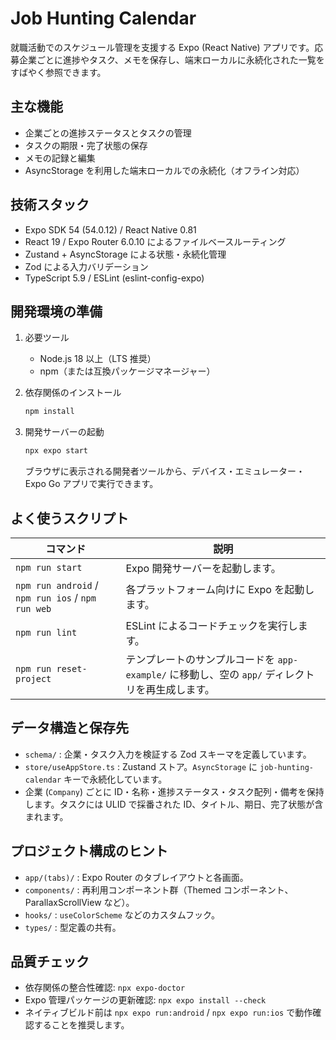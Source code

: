 # Job Hunting Calendar

就職活動でのスケジュール管理を支援する Expo (React Native) アプリです。応募企業ごとに進捗やタスク、メモを保存し、端末ローカルに永続化された一覧をすばやく参照できます。

## 主な機能

- 企業ごとの進捗ステータスとタスクの管理
- タスクの期限・完了状態の保存
- メモの記録と編集
- AsyncStorage を利用した端末ローカルでの永続化（オフライン対応）

## 技術スタック

- Expo SDK 54 (54.0.12) / React Native 0.81
- React 19 / Expo Router 6.0.10 によるファイルベースルーティング
- Zustand + AsyncStorage による状態・永続化管理
- Zod による入力バリデーション
- TypeScript 5.9 / ESLint (eslint-config-expo)

## 開発環境の準備

1. 必要ツール
   - Node.js 18 以上（LTS 推奨）
   - npm（または互換パッケージマネージャー）
2. 依存関係のインストール

   ```bash
   npm install
   ```

3. 開発サーバーの起動

   ```bash
   npx expo start
   ```

   ブラウザに表示される開発者ツールから、デバイス・エミュレーター・Expo Go アプリで実行できます。

## よく使うスクリプト

| コマンド | 説明 |
| --- | --- |
| `npm run start` | Expo 開発サーバーを起動します。 |
| `npm run android` / `npm run ios` / `npm run web` | 各プラットフォーム向けに Expo を起動します。 |
| `npm run lint` | ESLint によるコードチェックを実行します。 |
| `npm run reset-project` | テンプレートのサンプルコードを `app-example/` に移動し、空の `app/` ディレクトリを再生成します。 |

## データ構造と保存先

- `schema/` : 企業・タスク入力を検証する Zod スキーマを定義しています。
- `store/useAppStore.ts` : Zustand ストア。`AsyncStorage` に `job-hunting-calendar` キーで永続化しています。
- 企業 (`Company`) ごとに ID・名称・進捗ステータス・タスク配列・備考を保持します。タスクには ULID で採番された ID、タイトル、期日、完了状態が含まれます。

## プロジェクト構成のヒント

- `app/(tabs)/` : Expo Router のタブレイアウトと各画面。
- `components/` : 再利用コンポーネント群（Themed コンポーネント、ParallaxScrollView など）。
- `hooks/` : `useColorScheme` などのカスタムフック。
- `types/` : 型定義の共有。

## 品質チェック

- 依存関係の整合性確認: `npx expo-doctor`
- Expo 管理パッケージの更新確認: `npx expo install --check`
- ネイティブビルド前は `npx expo run:android` / `npx expo run:ios` で動作確認することを推奨します。
